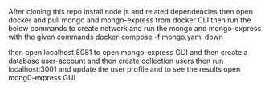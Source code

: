 After cloning this repo install node js and related dependencies
then open docker and pull mongo and mongo-express from docker CLI
then run the below commands to create network and run the mongo and mongo-express with the given commands
docker-compose -f mongo.yaml down

then open localhost:8081 to open mongo-express GUI and then create a database user-account and then create collection users 
then run localhost:3001 and update the user profile and to see the results open mong0-express GUI
